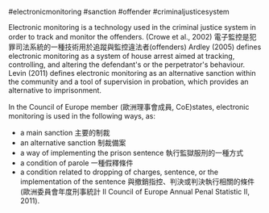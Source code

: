 #electronicmonitoring #sanction #offender #criminaljusticesystem

Electronic monitoring is a technology used in the criminal justice system in order to track and monitor the offenders. (Crowe et al., 2002)
電子監控是犯罪司法系統的一種技術用於追蹤與監控違法者(offenders)
Ardley (2005) defines electronic monitoring as a system of house arrest aimed at tracking, controlling, and altering the defendant's or the perpetrator's behaviour.
Levin (2011) defines electronic monitoring as an alternative sanction within the community and a tool of supervision in probation, which provides an alternative to imprisonment.

In the Council of Europe member (歐洲理事會成員, CoE)states, electronic monitoring is used in the following ways, as: 
- a main sanction  主要的制裁
- an alternative sanction 制裁備案 
- a way of implementing the prison sentence  執行監獄服刑的一種方式
- a condition of parole 一種假釋條件
- a condition related to dropping of charges, sentence, or the implementation of the sentence 與撤銷指控、判決或判決執行相關的條件(歐洲委員會年度刑事統計 II Council of Europe Annual Penal Statistic II, 2011).